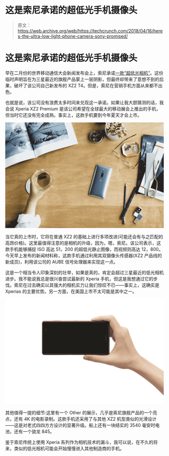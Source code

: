 # 这是索尼承诺的超低光手机摄像头 

> 原文：<https://web.archive.org/web/https://techcrunch.com/2018/04/16/heres-the-ultra-low-light-phone-camera-sony-promised/>

# 这是索尼承诺的超低光手机摄像头

早在二月份的世界移动通信大会新闻发布会上，索尼承诺[一款“超低光相机”](https://web.archive.org/web/20221209225206/https://techcrunch.com/2018/02/26/sony-teases-an-ultra-low-light-camera-for-its-future-phones/)。这份临时声明旨在为三星最近的旗舰产品蒙上一层阴影，但最终却带来了意想不到的后果，破坏了该公司自己新发布的 XZ2 T4。但是，索尼在营销手机方面从来都不出色。

也就是说，该公司没有浪费太多时间来兑现这一承诺。如果让我大胆猜测的话，我会说 Xperia XZ2 Premium 是该公司希望在全球最大的移动展会上推出的手机，但当时它还没有完全成熟。事实上，这款手机要到今年夏天才会上市。

![](img/7c0c494c2adb24af1bceb0f73e063470.png)

当它真的上市时，它将在普通 XZ2 的基础上进行多项改进(可能还会有与之匹配的高昂价格)。这里最值得注意的是相机的升级，因为，嗯，索尼。该公司表示，这款手机能够捕捉 ISO 高达 51，200 的超低光静止图像，而视频则高达 12，800。今天早上发布的新闻材料称，这款手机通过利用其双摄像头传感器(XZ2 产品线的新成员)，利用该公司的 AUBE 信号处理器来实现这一点。

这是一个相当令人印象深刻的壮举，如果是真的，肯定会超过三星最近的低光相机进步。我不能说我总是很兴奋尝试最新的 Xperia 手机，但这是我想通过它的步伐。索尼在过去确实以其强大的相机实力让我们惊叹不已——事实上，这确实是 Xperias 的主要优势。另一方面，在美国上市不太可能是其中之一。

![](img/a073890a0a658dad701295617cb2588f.png)

其他值得一提的细节:这里有一个 Other 的展示，几乎是索尼旗舰产品的一个亮点，还有 4K 的电影录制。这款手机还采用了与其他 XZ2 机型类似的光滑设计——这是对老式四四方方设计的显著升级。船上还有一块结实的 3540 毫安时电池，还有一个骁龙 845。

鉴于索尼传统上使用 Xperia 系列作为相机技术的漏斗，我可以说，在不久的将来，类似的低光相机可能会开始慢慢进入其他制造商的手机。